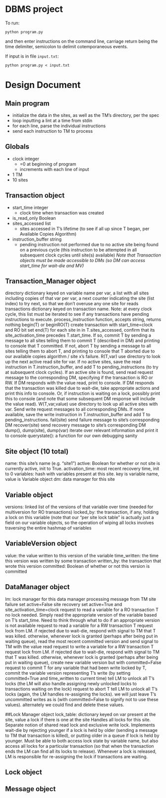 DBMS project
============

To run:
```
python program.py
```
and then enter instructions on the command line,
carriage return being the time delimiter,
semicolon to delimit cotemporaneous events.

If input is in file `input.txt`:
```
python program.py < input.txt
```

# Design Document

## Main program
- initialize the data in the sites, as well as the TM’s directory, per the spec
- loop inputting a lint at a time from stdin
- for each line, parse the individual instructions
- send each instruction to TM to process

## Globals
- clock integer
	* =0 at beginning of program
	* increments with each line of input
- 1 TM
- 10 sites

## Transaction object
- start_time integer
	* clock time when transaction was created
- is_read_only Boolean
- sites_accessed list
	* sites accessed in T’s lifetime (to see if all up since T began, per Available Copies Algorithm)
- instruction_buffer string
	* pending instruction not performed due to no active site being found on a previous cycle (this instruction to be attempted in all subsequent clock cycles until site(s) available)
*Note that Transaction objects must be made accessible to DMs (so DM can access start_time for wait-die and MV)*

## Transaction\_Manager object
directory dictionary
keyed on variable name
per var, a list with all sites including copies of that var
per var, a next counter indicating the site (list index) to try next, so that we don’t overuse any one site for reads
transactions dictionary
keyed on transaction name.
Note: at every clock cycle, this list must be iterated to see if any transactions have pending instructions to execute.
process_instruction function, accepts string, returns nothing
begin(T) or beginRO(T)
create transaction with start_time=clock and RO bit set
end(T)
for each site in in T.sites_accessed, confirm that its site_activation_time precedes T.start_time. If so, commit T by sending a message to all sites telling them to commit T (described in DM) and printing to console that T committed. If not, abort T by sending a message to all sites telling them to abort T, and printing to console that T aborted due to our available copies algorithm / site x’s failure.
R(T,var)
use directory to look up the next active read site for var. If no active sites, save the read instruction in T.instruction_buffer, and add T to pending_instructions (to try at subsequent clock cycles). If an active site is found, send read request message to the corresponding DM, specifying if the transaction is RO or RW. If DM responds with the value read, print to console. If DM responds that the transaction was killed due to wait-die, take appropriate actions and print this info to console. Or, if instruction is waiting on a lock, possibly print this to console (and note that some subsequent DM response will include the value read).
W(T,var,value)
use directory to look up all active sites with var. Send write request messages to all corresponding DMs. If none available, save the write instruction in T.instruction_buffer and add T to pending_instructions.
fail(site)
send failure message to site’s corresponding DM
recover(site)
send recovery message to site’s corresponding DM
dump(), dump(site), dump(var)
iterate over relevant information and print it to console
querystate(): a function for our own debugging sanity

## Site object (10 total)
name: this site’s name (e.g. “site1”)
active: Boolean for whether or not site is currently active, init to True.
activation_time: most recent recovery time, init to 0
variables: hash with variables present at this site. key is variable name, value is Variable object
dm: data manager for this site

## Variable object
versions: linked list of the versions of that variable over time (needed for multiversion for RO transactions)
locked_by: the transaction, if any, holding a lock on this variable (note that our “per site lock table” is actually just a field on our variable objects, so the operation of wiping all locks involves traversing the entire hashmap of variables

## VariableVersion object
value: the value written to this version of the variable
time_written: the time this version was written by some transaction
written_by: the transaction that wrote this version
committed: Boolean of whether or not this version is committed

## DataManager object
lm: lock manager for this data manager
processing message from TM
site failure
set active=False
site recovery
set active=True and site_activation_time=clock
request to read a variable for a RO transaction T
no lock needed. Simply read the appropriate version of the variable based on T’s start_time. Need to think through what to do if an appropriate version is not available
request to read a variable for a RW transaction T
request lock from LM. if rejected due to wait-die, respond with signal to TM that T was killed. otherwise, whenever lock is granted (perhaps after being put in waiting queue), read the most recent committed version and send signal to TM with the value read
request to write a variable for a RW transaction T
request lock from LM. if rejected due to wait-die, respond with signal to TM that T was killed. otherwise, whenever lock is granted (perhaps after being put in waiting queue), create new variable version but with committed=False
request to commit T
for any variable that had been write locked by T, commit the variable version representing T’s write (by setting committed=True and time_written to current time)
tell LM to unlock all T’s locks (the LM will also handle assigning newly unlocked locks to transactions waiting on the lock)
request to abort T
tell LM to unlock all T’s locks (again, the LM handles re-assigning the locks). we will just leave T’s uncommitted writes as is (with committed=False to signify not to use these values). alternately we could find and delete these values.

##Lock Manager object
lock_table: dictionary keyed on var present at the site, value a lock if there is one at the site
Handles all locks for this site. Separate notion of shared read lock and exclusive write lock. Implements wait-die by rejecting younger if a lock is held by older (sending a message to TM that transaction is killed), or putting older in a queue if lock is held by younger. Must be able to both access lock state by variable name, but also access all locks for a particular transaction (so that when the transaction ends the LM can find all its locks to release). Whenever a lock is released, LM is responsible for re-assigning the lock if transactions are waiting.

## Lock object

## Message object
